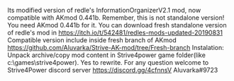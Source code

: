 Its modified version of redle's InformationOrganizerV2.1 mod, now compatible with AKmod 0.441b. Remember, this is not standalone version! You need AKmod 0.441b for it.
You can download fresh standalone version of redle's mod in https://itch.io/t/542481/redles-mods-updated-20190831
Compatible version include inside fresh branch of AKmod  https://github.com/Aluvarka/Strive-AK-mod/tree/Fresh-branch
Instalation:
Unpack archive/copy mod content in Strive4power game folder(like c:\games\strive4power\). Yes to rewrite.
For any question welcome to Strive4Power discord server https://discord.gg/4cfnnsV Aluvarka#9723